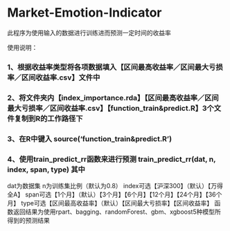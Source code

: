# Market-Emotion-Indicator






此程序为使用输入的数据进行训练进而预测一定时间的收益率

使用说明：

### 1、根据收益率类型将各项数据填入【区间最高收益率／区间最大亏损率／区间收益率.csv】文件中
### 2、将文件夹内【index_importance.rda】【区间最高收益率／区间最大亏损率／区间收益率.csv】【function_train&predict.R】3个文件复制到R的工作路径下
### 3、在R中键入 source(‘function_train&predict.R’)   
### 4、使用train_predict_rr函数来进行预测 train_predict_rr(dat, n, index, span, type) 其中
dat为数据集
n为训练集比例（默认为0.8）
index可选【沪深300】（默认）【万得全A】
span可选【1个月】（默认）【3个月】【6个月】【12个月】【24个月】【36个月】
type可选【区间最高收益率】（默认）【区间最大亏损率】【区间收益率】
函数返回结果为使用rpart、bagging、randomForest、gbm、xgboost5种模型所得到的预测结果


